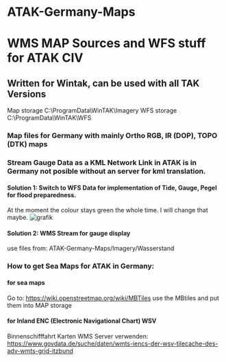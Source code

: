# ATAK-Germany-Maps
# WMS MAP Sources and WFS stuff for ATAK CIV
## Written for Wintak, can be used with all TAK Versions
Map storage C:\ProgramData\WinTAK\Imagery
WFS storage C:\ProgramData\WinTAK\WFS

### Map files for Germany with mainly Ortho RGB, IR (DOP), TOPO (DTK) maps


### Stream Gauge Data as a KML Network Link in ATAK is in Germany not posible without an server for kml translation.


#### Solution 1: Switch to WFS Data for implementation of Tide, Gauge, Pegel for flood preparedness. 
At the moment the colour stays green the whole time.
I will change that maybe.
![grafik](https://github.com/user-attachments/assets/7dc2e5af-279a-4be2-8560-fecbec52c6f1)


#### Solution 2: WMS Stream for gauge display
use files from: ATAK-Germany-Maps/Imagery/Wasserstand



### How to get Sea Maps for ATAK in Germany:

#### for sea maps
Go to: https://wiki.openstreetmap.org/wiki/MBTiles
use the MBtiles and put them into MAP storage
#### for Inland ENC (Electronic Navigational Chart) WSV
Binnenschifffahrt Karten WMS Server verwenden: https://www.govdata.de/suche/daten/wmts-iencs-der-wsv-tilecache-des-adv-wmts-grid-itzbund
